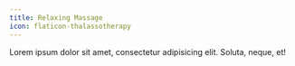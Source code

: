 ```yaml
---
title: Relaxing Massage
icon: flaticon-thalassotherapy
---
```

Lorem ipsum dolor sit amet, consectetur adipisicing elit. Soluta, neque, et!